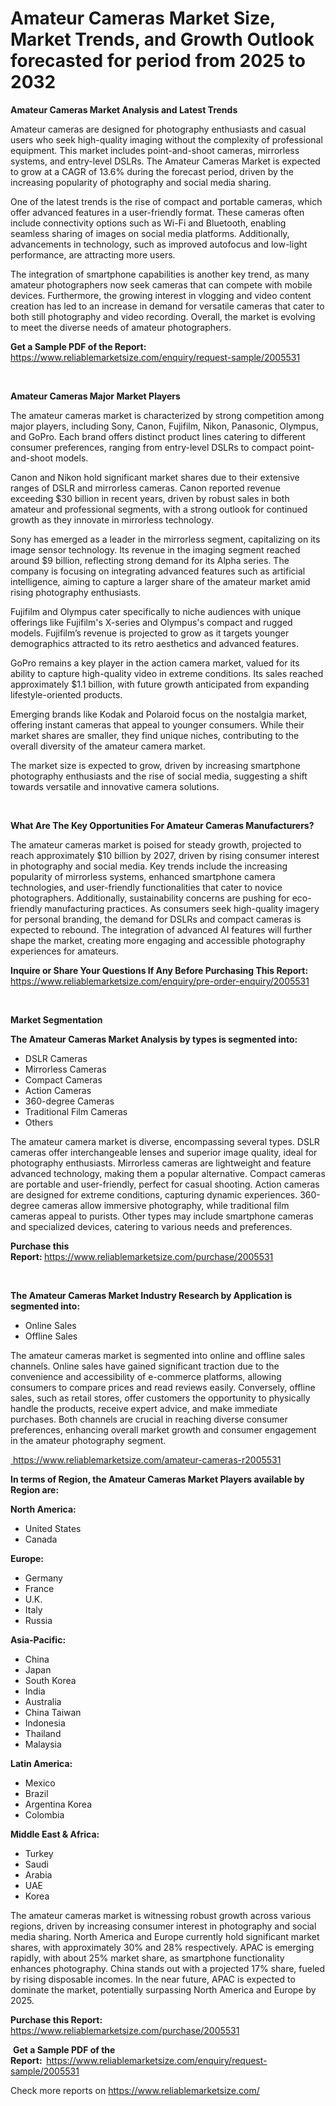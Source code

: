 <p><h1>Amateur Cameras Market Size, Market Trends, and Growth Outlook forecasted for period from 2025 to 2032</h1></p><p><strong>Amateur Cameras Market Analysis and Latest Trends</strong></p>
<p><p>Amateur cameras are designed for photography enthusiasts and casual users who seek high-quality imaging without the complexity of professional equipment. This market includes point-and-shoot cameras, mirrorless systems, and entry-level DSLRs. The Amateur Cameras Market is expected to grow at a CAGR of 13.6% during the forecast period, driven by the increasing popularity of photography and social media sharing.</p><p>One of the latest trends is the rise of compact and portable cameras, which offer advanced features in a user-friendly format. These cameras often include connectivity options such as Wi-Fi and Bluetooth, enabling seamless sharing of images on social media platforms. Additionally, advancements in technology, such as improved autofocus and low-light performance, are attracting more users.</p><p>The integration of smartphone capabilities is another key trend, as many amateur photographers now seek cameras that can compete with mobile devices. Furthermore, the growing interest in vlogging and video content creation has led to an increase in demand for versatile cameras that cater to both still photography and video recording. Overall, the market is evolving to meet the diverse needs of amateur photographers.</p></p>
<p><strong>Get a Sample PDF of the Report:&nbsp;</strong> <a href="https://www.reliablemarketsize.com/enquiry/request-sample/2005531?utm_campaign=2192&utm_medium=2&utm_source=Github&utm_content=ia&utm_term=09022025&utm_id=amateur-cameras">https://www.reliablemarketsize.com/enquiry/request-sample/2005531</a></p>
<p>&nbsp;</p>
<p><strong>Amateur Cameras Major Market Players</strong></p>
<p><p>The amateur cameras market is characterized by strong competition among major players, including Sony, Canon, Fujifilm, Nikon, Panasonic, Olympus, and GoPro. Each brand offers distinct product lines catering to different consumer preferences, ranging from entry-level DSLRs to compact point-and-shoot models.</p><p>Canon and Nikon hold significant market shares due to their extensive ranges of DSLR and mirrorless cameras. Canon reported revenue exceeding $30 billion in recent years, driven by robust sales in both amateur and professional segments, with a strong outlook for continued growth as they innovate in mirrorless technology.</p><p>Sony has emerged as a leader in the mirrorless segment, capitalizing on its image sensor technology. Its revenue in the imaging segment reached around $9 billion, reflecting strong demand for its Alpha series. The company is focusing on integrating advanced features such as artificial intelligence, aiming to capture a larger share of the amateur market amid rising photography enthusiasts.</p><p>Fujifilm and Olympus cater specifically to niche audiences with unique offerings like Fujifilm's X-series and Olympus's compact and rugged models. Fujifilm’s revenue is projected to grow as it targets younger demographics attracted to its retro aesthetics and advanced features.</p><p>GoPro remains a key player in the action camera market, valued for its ability to capture high-quality video in extreme conditions. Its sales reached approximately $1.1 billion, with future growth anticipated from expanding lifestyle-oriented products.</p><p>Emerging brands like Kodak and Polaroid focus on the nostalgia market, offering instant cameras that appeal to younger consumers. While their market shares are smaller, they find unique niches, contributing to the overall diversity of the amateur camera market. </p><p>The market size is expected to grow, driven by increasing smartphone photography enthusiasts and the rise of social media, suggesting a shift towards versatile and innovative camera solutions.</p></p>
<p>&nbsp;</p>
<p><strong>What Are The Key Opportunities For Amateur Cameras Manufacturers?</strong></p>
<p><p>The amateur cameras market is poised for steady growth, projected to reach approximately $10 billion by 2027, driven by rising consumer interest in photography and social media. Key trends include the increasing popularity of mirrorless systems, enhanced smartphone camera technologies, and user-friendly functionalities that cater to novice photographers. Additionally, sustainability concerns are pushing for eco-friendly manufacturing practices. As consumers seek high-quality imagery for personal branding, the demand for DSLRs and compact cameras is expected to rebound. The integration of advanced AI features will further shape the market, creating more engaging and accessible photography experiences for amateurs.</p></p>
<p><strong>Inquire or Share Your Questions If Any Before Purchasing This Report:</strong> <a href="https://www.reliablemarketsize.com/enquiry/pre-order-enquiry/2005531?utm_campaign=2192&utm_medium=2&utm_source=Github&utm_content=ia&utm_term=09022025&utm_id=amateur-cameras">https://www.reliablemarketsize.com/enquiry/pre-order-enquiry/2005531</a></p>
<p>&nbsp;</p>
<p><strong>Market Segmentation</strong></p>
<p><strong>The Amateur Cameras Market Analysis by types is segmented into:</strong></p>
<p><ul><li>DSLR Cameras</li><li>Mirrorless Cameras</li><li>Compact Cameras</li><li>Action Cameras</li><li>360-degree Cameras</li><li>Traditional Film Cameras</li><li>Others</li></ul></p>
<p><p>The amateur camera market is diverse, encompassing several types. DSLR cameras offer interchangeable lenses and superior image quality, ideal for photography enthusiasts. Mirrorless cameras are lightweight and feature advanced technology, making them a popular alternative. Compact cameras are portable and user-friendly, perfect for casual shooting. Action cameras are designed for extreme conditions, capturing dynamic experiences. 360-degree cameras allow immersive photography, while traditional film cameras appeal to purists. Other types may include smartphone cameras and specialized devices, catering to various needs and preferences.</p></p>
<p><strong>Purchase this Report:&nbsp;</strong><a href="https://www.reliablemarketsize.com/purchase/2005531?utm_campaign=2192&utm_medium=2&utm_source=Github&utm_content=ia&utm_term=09022025&utm_id=amateur-cameras">https://www.reliablemarketsize.com/purchase/2005531</a></p>
<p>&nbsp;</p>
<p><strong>The Amateur Cameras Market Industry Research by Application is segmented into:</strong></p>
<p><ul><li>Online Sales</li><li>Offline Sales</li></ul></p>
<p><p>The amateur cameras market is segmented into online and offline sales channels. Online sales have gained significant traction due to the convenience and accessibility of e-commerce platforms, allowing consumers to compare prices and read reviews easily. Conversely, offline sales, such as retail stores, offer customers the opportunity to physically handle the products, receive expert advice, and make immediate purchases. Both channels are crucial in reaching diverse consumer preferences, enhancing overall market growth and consumer engagement in the amateur photography segment.</p></p>
<p><a href="https://www.reliablemarketsize.com/amateur-cameras-r2005531?utm_campaign=2192&utm_medium=2&utm_source=Github&utm_content=ia&utm_term=09022025&utm_id=amateur-cameras">&nbsp;https://www.reliablemarketsize.com/amateur-cameras-r2005531</a></p>
<p><strong>In terms of Region, the Amateur Cameras Market Players available by Region are:</strong></p>
<p>
    <p> <strong> North America: </strong>
        <ul>
            <li>United States</li>
            <li>Canada</li>
        </ul>
        </p> 
    <p> <strong> Europe: </strong>
        <ul>
            <li>Germany</li>
            <li>France</li>
            <li>U.K.</li>
            <li>Italy</li>
            <li>Russia</li>
        </ul>
        </p> 
    <p> <strong> Asia-Pacific: </strong>
        <ul>
            <li>China</li>
            <li>Japan</li>
            <li>South Korea</li>
            <li>India</li>
            <li>Australia</li>
            <li>China Taiwan</li>
            <li>Indonesia</li>
            <li>Thailand</li>
            <li>Malaysia</li>
        </ul>
        </p> 
    <p> <strong> Latin America: </strong>
        <ul>
            <li>Mexico</li>
            <li>Brazil</li>
            <li>Argentina Korea</li>
            <li>Colombia</li>
        </ul>
        </p> 
    <p> <strong> Middle East & Africa: </strong>
        <ul>
            <li>Turkey</li>
            <li>Saudi</li>
            <li>Arabia</li>
            <li>UAE</li>
            <li>Korea</li>
        </ul>
    </p>
    </p>
<p><p>The amateur cameras market is witnessing robust growth across various regions, driven by increasing consumer interest in photography and social media sharing. North America and Europe currently hold significant market shares, with approximately 30% and 28% respectively. APAC is emerging rapidly, with about 25% market share, as smartphone functionality enhances photography. China stands out with a projected 17% share, fueled by rising disposable incomes. In the near future, APAC is expected to dominate the market, potentially surpassing North America and Europe by 2025.</p></p>
<p><strong>Purchase this Report: </strong><a href="https://www.reliablemarketsize.com/purchase/2005531?utm_campaign=2192&utm_medium=2&utm_source=Github&utm_content=ia&utm_term=09022025&utm_id=amateur-cameras">https://www.reliablemarketsize.com/purchase/2005531</a></p>
<p>&nbsp;<strong>Get a Sample PDF of the Report:&nbsp;&nbsp;</strong><a href="https://www.reliablemarketsize.com/enquiry/request-sample/2005531?utm_campaign=2192&utm_medium=2&utm_source=Github&utm_content=ia&utm_term=09022025&utm_id=amateur-cameras">https://www.reliablemarketsize.com/enquiry/request-sample/2005531</a></p>
<p><strong></strong></p>
<p>Check more reports on <a href="https://www.reliablemarketsize.com/?utm_campaign=2192&utm_medium=2&utm_source=Github&utm_content=ia&utm_term=09022025&utm_id=amateur-cameras">https://www.reliablemarketsize.com/</a></p>